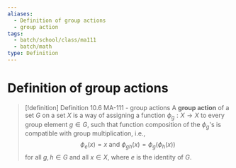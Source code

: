 ```yaml
---
aliases:
  - Definition of group actions
  - group action
tags:
  - batch/school/class/ma111
  - batch/math
type: Definition
---
```

# Definition of group actions

> [!definition] Definition 10.6 MA-111 - group actions
> A **group action** of a set $G$ on a set $X$ is a way of assigning a function $\phi_{g}: X \longrightarrow X$ to every group element $g \in G$, such that function composition of the $\phi_{g}$'s is compatible with group multiplication, i.e.,
> $$
> \phi_{e}(x)=x \text{ and } \phi_{gh}(x)=\phi_{g}(\phi_{h}(x))
> $$
> for all $g,h \in G$ and all $x \in X$, where $e$ is the identity of $G$.

